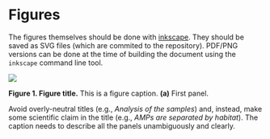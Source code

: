 # Figures

The figures themselves should be done with [inkscape](https://inkscape.org/).
They should be saved as SVG files (which are commited to the repository).
PDF/PNG versions can be done at the time of building the document using the `inkscape` command line tool.

![](figure1.png)

**Figure 1. Figure title.** This is a figure caption. **(a)** First panel.

Avoid overly-neutral titles (e.g., _Analysis of the samples_) and, instead, make some scientific claim in the title (e.g., _AMPs are separated by habitat_).
The caption needs to describe all the panels unambiguously and clearly.



